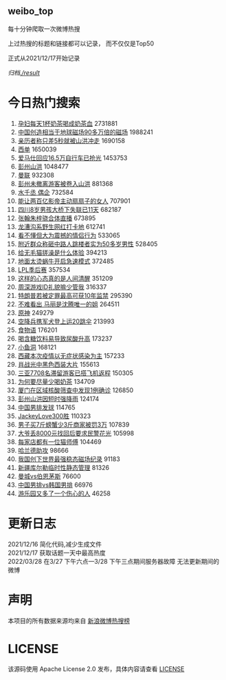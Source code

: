 weibo_top  
---
每十分钟爬取一次微博热搜  

上过热搜的标题和链接都可以记录， 而不仅仅是Top50

正式从2021/12/17开始记录  

*归档[./result](./result/)*

# 今日热门搜索  
1. [孕妇每天1杯奶茶喝成奶茶血](https://s.weibo.com//weibo?q=%23%E5%AD%95%E5%A6%87%E6%AF%8F%E5%A4%A91%E6%9D%AF%E5%A5%B6%E8%8C%B6%E5%96%9D%E6%88%90%E5%A5%B6%E8%8C%B6%E8%A1%80%23&Refer=top) 2731881
2. [中国创造相当于地球磁场90多万倍的磁场](https://s.weibo.com//weibo?q=%23%E4%B8%AD%E5%9B%BD%E5%88%9B%E9%80%A0%E7%9B%B8%E5%BD%93%E4%BA%8E%E5%9C%B0%E7%90%83%E7%A3%81%E5%9C%BA90%E5%A4%9A%E4%B8%87%E5%80%8D%E7%9A%84%E7%A3%81%E5%9C%BA%23&Refer=top) 1988241
3. [亲历者称只差5秒就被山洪冲走](https://s.weibo.com//weibo?q=%23%E4%BA%B2%E5%8E%86%E8%80%85%E7%A7%B0%E5%8F%AA%E5%B7%AE5%E7%A7%92%E5%B0%B1%E8%A2%AB%E5%B1%B1%E6%B4%AA%E5%86%B2%E8%B5%B0%23&Refer=top) 1690158
4. [西单](https://s.weibo.com//weibo?q=%E8%A5%BF%E5%8D%95&Refer=top) 1650039
5. [爱马仕回应16.5万自行车已抢光](https://s.weibo.com//weibo?q=%23%E7%88%B1%E9%A9%AC%E4%BB%95%E5%9B%9E%E5%BA%9416.5%E4%B8%87%E8%87%AA%E8%A1%8C%E8%BD%A6%E5%B7%B2%E6%8A%A2%E5%85%89%23&Refer=top) 1453753
6. [彭州山洪](https://s.weibo.com//weibo?q=%23%E5%BD%AD%E5%B7%9E%E5%B1%B1%E6%B4%AA%23&Refer=top) 1048477
7. [曼联](https://s.weibo.com//weibo?q=%E6%9B%BC%E8%81%94&Refer=top) 932308
8. [彭州未撤离游客被卷入山洪](https://s.weibo.com//weibo?q=%23%E5%BD%AD%E5%B7%9E%E6%9C%AA%E6%92%A4%E7%A6%BB%E6%B8%B8%E5%AE%A2%E8%A2%AB%E5%8D%B7%E5%85%A5%E5%B1%B1%E6%B4%AA%23&Refer=top) 881368
9. [水千丞 偶企](https://s.weibo.com//weibo?q=%E6%B0%B4%E5%8D%83%E4%B8%9E%20%E5%81%B6%E4%BC%81&Refer=top) 732584
10. [能让两百亿影帝主动扇扇子的女人](https://s.weibo.com//weibo?q=%23%E8%83%BD%E8%AE%A9%E4%B8%A4%E7%99%BE%E4%BA%BF%E5%BD%B1%E5%B8%9D%E4%B8%BB%E5%8A%A8%E6%89%87%E6%89%87%E5%AD%90%E7%9A%84%E5%A5%B3%E4%BA%BA%23&Refer=top) 707901
11. [四川8岁男孩大桥下失联已11天](https://s.weibo.com//weibo?q=%23%E5%9B%9B%E5%B7%9D8%E5%B2%81%E7%94%B7%E5%AD%A9%E5%A4%A7%E6%A1%A5%E4%B8%8B%E5%A4%B1%E8%81%94%E5%B7%B211%E5%A4%A9%23&Refer=top) 682187
12. [张翰朱梓骁合体直播](https://s.weibo.com//weibo?q=%23%E5%BC%A0%E7%BF%B0%E6%9C%B1%E6%A2%93%E9%AA%81%E5%90%88%E4%BD%93%E7%9B%B4%E6%92%AD%23&Refer=top) 673895
13. [龙漕沟系野生网红打卡地](https://s.weibo.com//weibo?q=%23%E9%BE%99%E6%BC%95%E6%B2%9F%E7%B3%BB%E9%87%8E%E7%94%9F%E7%BD%91%E7%BA%A2%E6%89%93%E5%8D%A1%E5%9C%B0%23&Refer=top) 612741
14. [看不懂但大为震撼的情侣行为](https://s.weibo.com//weibo?q=%E7%9C%8B%E4%B8%8D%E6%87%82%E4%BD%86%E5%A4%A7%E4%B8%BA%E9%9C%87%E6%92%BC%E7%9A%84%E6%83%85%E4%BE%A3%E8%A1%8C%E4%B8%BA&Refer=top) 533065
15. [附近群众称砸中路人跳楼者实为50多岁男性](https://s.weibo.com//weibo?q=%23%E9%99%84%E8%BF%91%E7%BE%A4%E4%BC%97%E7%A7%B0%E7%A0%B8%E4%B8%AD%E8%B7%AF%E4%BA%BA%E8%B7%B3%E6%A5%BC%E8%80%85%E5%AE%9E%E4%B8%BA50%E5%A4%9A%E5%B2%81%E7%94%B7%E6%80%A7%23&Refer=top) 528405
16. [给无毛猫搓澡是什么体验](https://s.weibo.com//weibo?q=%E7%BB%99%E6%97%A0%E6%AF%9B%E7%8C%AB%E6%90%93%E6%BE%A1%E6%98%AF%E4%BB%80%E4%B9%88%E4%BD%93%E9%AA%8C&Refer=top) 394213
17. [地面太烫蜗牛开启急速模式](https://s.weibo.com//weibo?q=%23%E5%9C%B0%E9%9D%A2%E5%A4%AA%E7%83%AB%E8%9C%97%E7%89%9B%E5%BC%80%E5%90%AF%E6%80%A5%E9%80%9F%E6%A8%A1%E5%BC%8F%23&Refer=top) 372485
18. [LPL季后赛](https://s.weibo.com//weibo?q=%23LPL%E5%AD%A3%E5%90%8E%E8%B5%9B%23&Refer=top) 357534
19. [这样的心态真的是人间清醒](https://s.weibo.com//weibo?q=%23%E8%BF%99%E6%A0%B7%E7%9A%84%E5%BF%83%E6%80%81%E7%9C%9F%E7%9A%84%E6%98%AF%E4%BA%BA%E9%97%B4%E6%B8%85%E9%86%92%23&Refer=top) 351209
20. [周深游戏ID礼貌嘛少管我](https://s.weibo.com//weibo?q=%23%E5%91%A8%E6%B7%B1%E6%B8%B8%E6%88%8FID%E7%A4%BC%E8%B2%8C%E5%98%9B%E5%B0%91%E7%AE%A1%E6%88%91%23&Refer=top) 316337
21. [特朗普若被定罪最高可获10年监禁](https://s.weibo.com//weibo?q=%23%E7%89%B9%E6%9C%97%E6%99%AE%E8%8B%A5%E8%A2%AB%E5%AE%9A%E7%BD%AA%E6%9C%80%E9%AB%98%E5%8F%AF%E8%8E%B710%E5%B9%B4%E7%9B%91%E7%A6%81%23&Refer=top) 295390
22. [不难看出 马丽是沈腾唯一的姐](https://s.weibo.com//weibo?q=%E4%B8%8D%E9%9A%BE%E7%9C%8B%E5%87%BA%20%E9%A9%AC%E4%B8%BD%E6%98%AF%E6%B2%88%E8%85%BE%E5%94%AF%E4%B8%80%E7%9A%84%E5%A7%90&Refer=top) 264511
23. [原神](https://s.weibo.com//weibo?q=%23%E5%8E%9F%E7%A5%9E%23&Refer=top) 249279
24. [空降兵携军犬登上运20跳伞](https://s.weibo.com//weibo?q=%23%E7%A9%BA%E9%99%8D%E5%85%B5%E6%90%BA%E5%86%9B%E7%8A%AC%E7%99%BB%E4%B8%8A%E8%BF%9020%E8%B7%B3%E4%BC%9E%23&Refer=top) 213993
25. [食物语](https://s.weibo.com//weibo?q=%E9%A3%9F%E7%89%A9%E8%AF%AD&Refer=top) 176201
26. [喝含糖饮料易导致尿酸升高](https://s.weibo.com//weibo?q=%23%E5%96%9D%E5%90%AB%E7%B3%96%E9%A5%AE%E6%96%99%E6%98%93%E5%AF%BC%E8%87%B4%E5%B0%BF%E9%85%B8%E5%8D%87%E9%AB%98%23&Refer=top) 173237
27. [小鱼洞](https://s.weibo.com//weibo?q=%E5%B0%8F%E9%B1%BC%E6%B4%9E&Refer=top) 168121
28. [西藏本次疫情以无症状感染为主](https://s.weibo.com//weibo?q=%23%E8%A5%BF%E8%97%8F%E6%9C%AC%E6%AC%A1%E7%96%AB%E6%83%85%E4%BB%A5%E6%97%A0%E7%97%87%E7%8A%B6%E6%84%9F%E6%9F%93%E4%B8%BA%E4%B8%BB%23&Refer=top) 157233
29. [肖战光中黑色西装大片](https://s.weibo.com//weibo?q=%23%E8%82%96%E6%88%98%E5%85%89%E4%B8%AD%E9%BB%91%E8%89%B2%E8%A5%BF%E8%A3%85%E5%A4%A7%E7%89%87%23&Refer=top) 155613
30. [三亚7708名滞留游客已搭飞机返程](https://s.weibo.com//weibo?q=%23%E4%B8%89%E4%BA%9A7708%E5%90%8D%E6%BB%9E%E7%95%99%E6%B8%B8%E5%AE%A2%E5%B7%B2%E6%90%AD%E9%A3%9E%E6%9C%BA%E8%BF%94%E7%A8%8B%23&Refer=top) 150305
31. [为何要尽量少喝奶茶](https://s.weibo.com//weibo?q=%23%E4%B8%BA%E4%BD%95%E8%A6%81%E5%B0%BD%E9%87%8F%E5%B0%91%E5%96%9D%E5%A5%B6%E8%8C%B6%23&Refer=top) 134709
32. [厦门在区域核酸筛查中发现1例确诊](https://s.weibo.com//weibo?q=%23%E5%8E%A6%E9%97%A8%E5%9C%A8%E5%8C%BA%E5%9F%9F%E6%A0%B8%E9%85%B8%E7%AD%9B%E6%9F%A5%E4%B8%AD%E5%8F%91%E7%8E%B01%E4%BE%8B%E7%A1%AE%E8%AF%8A%23&Refer=top) 126850
33. [彭州山洪因短时强降雨](https://s.weibo.com//weibo?q=%23%E5%BD%AD%E5%B7%9E%E5%B1%B1%E6%B4%AA%E5%9B%A0%E7%9F%AD%E6%97%B6%E5%BC%BA%E9%99%8D%E9%9B%A8%23&Refer=top) 124174
34. [中国男排发球](https://s.weibo.com//weibo?q=%E4%B8%AD%E5%9B%BD%E7%94%B7%E6%8E%92%E5%8F%91%E7%90%83&Refer=top) 114765
35. [JackeyLove300胜](https://s.weibo.com//weibo?q=%23JackeyLove300%E8%83%9C%23&Refer=top) 110323
36. [男子买7斤螃蟹少3斤商家被罚3万](https://s.weibo.com//weibo?q=%23%E7%94%B7%E5%AD%90%E4%B9%B07%E6%96%A4%E8%9E%83%E8%9F%B9%E5%B0%913%E6%96%A4%E5%95%86%E5%AE%B6%E8%A2%AB%E7%BD%9A3%E4%B8%87%23&Refer=top) 107839
37. [大爷丢8000元找回后要求民警花光](https://s.weibo.com//weibo?q=%23%E5%A4%A7%E7%88%B7%E4%B8%A28000%E5%85%83%E6%89%BE%E5%9B%9E%E5%90%8E%E8%A6%81%E6%B1%82%E6%B0%91%E8%AD%A6%E8%8A%B1%E5%85%89%23&Refer=top) 105998
38. [每家店都有一位猫师傅](https://s.weibo.com//weibo?q=%23%E6%AF%8F%E5%AE%B6%E5%BA%97%E9%83%BD%E6%9C%89%E4%B8%80%E4%BD%8D%E7%8C%AB%E5%B8%88%E5%82%85%23&Refer=top) 104469
39. [哈兰德助攻](https://s.weibo.com//weibo?q=%23%E5%93%88%E5%85%B0%E5%BE%B7%E5%8A%A9%E6%94%BB%23&Refer=top) 98666
40. [我国创下世界最强稳态磁场纪录](https://s.weibo.com//weibo?q=%23%E6%88%91%E5%9B%BD%E5%88%9B%E4%B8%8B%E4%B8%96%E7%95%8C%E6%9C%80%E5%BC%BA%E7%A8%B3%E6%80%81%E7%A3%81%E5%9C%BA%E7%BA%AA%E5%BD%95%23&Refer=top) 91183
41. [新疆库尔勒临时性静态管理](https://s.weibo.com//weibo?q=%23%E6%96%B0%E7%96%86%E5%BA%93%E5%B0%94%E5%8B%92%E4%B8%B4%E6%97%B6%E6%80%A7%E9%9D%99%E6%80%81%E7%AE%A1%E7%90%86%23&Refer=top) 81326
42. [曼城vs伯恩茅斯](https://s.weibo.com//weibo?q=%23%E6%9B%BC%E5%9F%8Evs%E4%BC%AF%E6%81%A9%E8%8C%85%E6%96%AF%23&Refer=top) 76600
43. [中国男排vs韩国男排](https://s.weibo.com//weibo?q=%23%E4%B8%AD%E5%9B%BD%E7%94%B7%E6%8E%92vs%E9%9F%A9%E5%9B%BD%E7%94%B7%E6%8E%92%23&Refer=top) 66976
44. [游乐园又多了一个伤心的人](https://s.weibo.com//weibo?q=%23%E6%B8%B8%E4%B9%90%E5%9B%AD%E5%8F%88%E5%A4%9A%E4%BA%86%E4%B8%80%E4%B8%AA%E4%BC%A4%E5%BF%83%E7%9A%84%E4%BA%BA%23&Refer=top) 46258
# 更新日志  
2021/12/16  简化代码,减少生成文件  
2021/12/17  获取话题一天中最高热度  
2022/03/28  在3/27 下午六点—3/28 下午三点期间服务器故障 无法更新期间的微博  
# 声明  
本项目的所有数据来源均来自 [新浪微博热搜榜](https://s.weibo.com/top/summary)  

# LICENSE
该源码使用 Apache License 2.0 发布，具体内容请查看 [LICENSE](./LICENSE)
